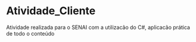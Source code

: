 # Atividade_Cliente
Atividade realizada para o SENAI com a utilizacão do C#, aplicacão prática de todo o conteúdo
